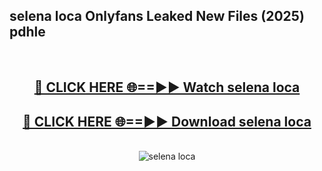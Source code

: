 <h2>selena loca Onlyfans Leaked New Files (2025) pdhle</h2>
<br>
<div align="center">
<h2><a href="https://mediafiles.top/selena_loca&ref=git" rel="nofollow">🔴 CLICK HERE 🌐==►► Watch selena loca</a></h2>
<h2><a href="https://mediafiles.top/selena_loca&ref=git" rel="nofollow">🔴 CLICK HERE 🌐==►► Download selena loca</a></h2>
<br>
<a href="https://mediafiles.top/selena_loca&ref=git" rel="nofollow" data-target="animated-image.originalLink"><img src="https://i.ibb.co.com/xMMVF88/686577567.gif" alt="selena loca" style="max-width: 100%; display: inline-block;" data-target="animated-image.originalImage"></a>
</div>
<br>
<br>